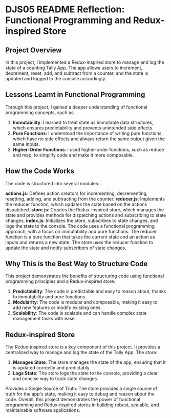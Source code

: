 # DJS05 README Reflection: Functional Programming and Redux-inspired Store

## Project Overview

In this project, I implemented a Redux-inspired store to manage and log the state of a counting Tally App. The app allows users to increment, decrement, reset, add, and subtract from a counter, and the state is updated and logged to the console accordingly.

## Lessons Learnt in Functional Programming

Through this project, I gained a deeper understanding of functional programming concepts, such as:

1. **Immutability**: I learned to treat state as immutable data structures, which ensures predictability and prevents unintended side effects.
2. **Pure Functions**: I understood the importance of writing pure functions, which have no side effects and always return the same output given the same inputs.
3. **Higher-Order Functions**: I used higher-order functions, such as reduce and map, to simplify code and make it more composable.

## How the Code Works
The code is structured into several modules:

**actions.js**: Defines action creators for incrementing, decrementing, resetting, adding, and subtracting from the counter.
**reducer.js**: Implements the reducer function, which updates the state based on the actions dispatched.
**store.js**: Creates the Redux-inspired store, which manages the state and provides methods for dispatching actions and subscribing to state changes.
**index.js**: Initializes the store, subscribes to state changes, and logs the state to the console.
The code uses a functional programming approach, with a focus on immutability and pure functions. The reducer function is a pure function that takes the current state and an action as inputs and returns a new state. The store uses the reducer function to update the state and notify subscribers of state changes.

## Why This is the Best Way to Structure Code

This project demonstrates the benefits of structuring code using functional programming principles and a Redux-inspired store:

1. **Predictability**: The code is predictable and easy to reason about, thanks to immutability and pure functions.
2. **Modularity**: The code is modular and composable, making it easy to add new features or modify existing ones.
3. **Scalability**: The code is scalable and can handle complex state management tasks with ease.

## Redux-inspired Store

The Redux-inspired store is a key component of this project. It provides a centralized way to manage and log the state of the Tally App. The store:

1. **Manages State**: The store manages the state of the app, ensuring that it is updated correctly and predictably.
2. **Logs State**: The store logs the state to the console, providing a clear and concise way to track state changes.


Provides a Single Source of Truth: The store provides a single source of truth for the app's state, making it easy to debug and reason about the code.
Overall, this project demonstrates the power of functional programming and Redux-inspired stores in building robust, scalable, and maintainable software applications.
